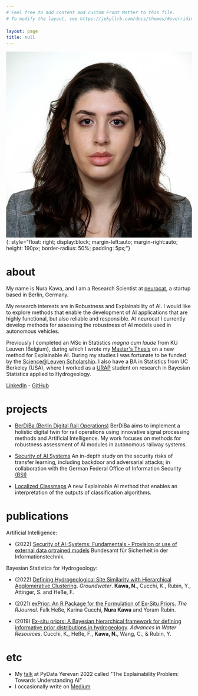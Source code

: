 ```yaml
---
# Feel free to add content and custom Front Matter to this file.
# To modify the layout, see https://jekyllrb.com/docs/themes/#overriding-theme-defaults

layout: page
title: null
---
```



![My Picture](assets/photo-nura.jpg){: style="float: right; display:block; margin-left:auto; margin-right:auto; height: 190px; border-radius: 50%; padding: 5px;"}

# about 

My name is Nura Kawa, and I am a Research Scientist at [neurocat](https://neurocat.ai), a startup based in Berlin, Germany.
	
My research interests are in Robustness and Explainability of AI. I would like to explore methods that enable the development of AI applications that are highly functional, but also reliable and responsible. At neurocat I currently develop methods for assessing the robustness of AI models used in autonomous vehicles. 
 

Previously I completed an MSc in Statistics _magna cum laude_ from KU Leuven (Belgium), during which I wrote my [Master's Thesis](https://github.com/nurakawa/localized-classmap/blob/main/msc_thesis_kawa.pdf) on a new method for Explainable AI. During my studies I was fortunate to be funded by the [Science@Leuven Scholarship](https://wet.kuleuven.be/english/scienceatleuvenscholarship). I also have a BA in Statistics from UC Berkeley (USA), where I worked as a [URAP](https://research.berkeley.edu/urap/) student on research in Bayesian Statistics applied to Hydrogeology.

[LinkedIn](https://linkedin.com/in/nurakawa) - 
[GitHub](https://github.com/nurakawa)

# projects

- [BerDiBa (Berlin Digital Rail Operations)](https://www.hhi.fraunhofer.de/en/departments/ai/projects/berdiba.html) BerDiBa aims to implement a holistic digital twin for rail operations using innovative signal processing methods and Artificial Intelligence. My work focuses on methods for robustness assessment of AI modules in autonomous railway systems. 

- [Security of AI Systems](https://www.bsi.bund.de/DE/Service-Navi/Publikationen/Studien/Projekt_P464/Projekt_P464_node.html) An in-depth study on the security risks of transfer learning, including backdoor and adversarial attacks; in collaboration with the German Federal Office of Information Security [(BSI)](https://www.bsi.bund.de/DE/Service-Navi/Publikationen/Studien/Projekt_P464/Projekt_P464_node.html)

- [Localized Classmaps](https://github.com/nurakawa/localized-classmap) A new Explainable AI method that enables an interpretation of the outputs of classification algorithms.


# publications

Artificial Intelligence:

- (2022) [Security of AI-Systems: Fundamentals - Provision or use of external data ortrained models](https://www.bsi.bund.de/SharedDocs/Downloads/EN/BSI/Publications/Studies/KI/P464_Provision_use_external_data_trained_models.pdf?__blob=publicationFile&v=7) Bundesamt für Sicherheit in der Informationstechnik.


Bayesian Statistics for Hydrogeology:

- (2022) [Defining Hydrogeological Site Similarity with Hierarchical Agglomerative Clustering](https://doi.org/10.1111/gwat.13261). _Groundwater_. __Kawa, N.__, Cucchi, K., Rubin, Y., Attinger, S. and Heße, F. 

- (2021) [exPrior: An R Package for the Formulation of Ex-Situ Priors.](https://journal.r-project.org/archive/2021/RJ-2021-031/index.html) _The RJournal_. Falk Heße, Karina Cucchi, __Nura Kawa__ and Yoram Rubin.

- (2019) [Ex-situ priors: A Bayesian hierarchical framework for defining informative prior distributions in hydrogeology](https://doi.org/10.1016/j.advwatres.2019.02.003). _Advances in Water Resources_. Cucchi, K., Heße, F., __Kawa, N.__, Wang, C., & Rubin, Y. 

# etc
- My [talk](https://www.youtube.com/watch?v=l-YJm6Umz2s) at PyData Yerevan 2022 called "The Explainability Problem: Towards Understanding AI"
- I occasionally write on [Medium](https://medium.com/@nurakawa)
